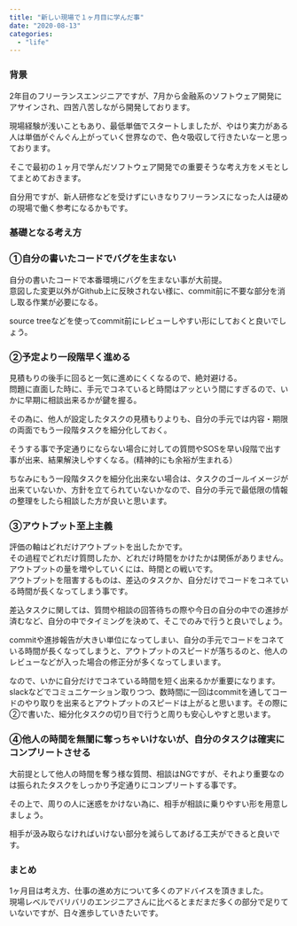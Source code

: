 ```yaml
---
title: "新しい現場で１ヶ月目に学んだ事"
date: "2020-08-13"
categories: 
  - "life"
---
```


### 背景

2年目のフリーランスエンジニアですが、7月から金融系のソフトウェア開発にアサインされ、四苦八苦しながら開発しております。  
  
現場経験が浅いこともあり、最低単価でスタートしましたが、やはり実力がある人は単価がぐんぐん上がっていく世界なので、色々吸収して行きたいなーと思っております。

そこで最初の１ヶ月で学んだソフトウェア開発での重要そうな考え方をメモとしてまとめておきます。

自分用ですが、新人研修などを受けずにいきなりフリーランスになった人は硬めの現場で働く参考になるかもです。

### 基礎となる考え方

### ①自分の書いたコードでバグを生まない

自分の書いたコードで本番環境にバグを生まない事が大前提。  
意図した変更以外がGithub上に反映されない様に、commit前に不要な部分を消し取る作業が必要になる。  
  
source treeなどを使ってcommit前にレビューしやすい形にしておくと良いでしょう。

### ②予定より一段階早く進める

見積もりの後手に回ると一気に進めにくくなるので、絶対避ける。  
問題に直面した時に、手元でコネていると時間はアッという間にすぎるので、いかに早期に相談出来るかが鍵を握る。

その為に、他人が設定したタスクの見積もりよりも、自分の手元では内容・期限の両面でもう一段階タスクを細分化しておく。  
  
そうする事で予定通りにならない場合に対しての質問やSOSを早い段階で出す事が出来、結果解決しやすくなる。(精神的にも余裕が生まれる）

ちなみにもう一段階タスクを細分化出来ない場合は、タスクのゴールイメージが出来ていないか、方針を立てられていないかなので、自分の手元で最低限の情報の整理をしたら相談した方が良いと思います。

### ③アウトプット至上主義

評価の軸はどれだけアウトプットを出したかです。  
その過程でどれだけ質問したか、どれだけ時間をかけたかは関係がありません。  
アウトプットの量を増やしていくには、時間との戦いです。  
アウトプットを阻害するものは、差込のタスクか、自分だけでコードをコネている時間が長くなってしまう事です。  
  
差込タスクに関しては、質問や相談の回答待ちの際や今日の自分の中での進捗が済むなど、自分の中でタイミングを決めて、そこでのみで行うと良いでしょう。

commitや進捗報告が大きい単位になってしまい、自分の手元でコードをコネている時間が長くなってしまうと、アウトプットのスピードが落ちるのと、他人のレビューなどが入った場合の修正分が多くなってしまいます。

なので、いかに自分だけでコネている時間を短く出来るかが重要になります。slackなどでコミュニケーション取りつつ、数時間に一回はcommitを通してコードのやり取りを出来るとアウトプットのスピードは上がると思います。その際に②で書いた、細分化タスクの切り目で行うと周りも安心しやすと思います。

### ④他人の時間を無闇に奪っちゃいけないが、自分のタスクは確実にコンプリートさせる

大前提として他人の時間を奪う様な質問、相談はNGですが、それより重要なのは振られたタスクをしっかり予定通りにコンプリートする事です。

その上で、周りの人に迷惑をかけない為に、相手が相談に乗りやすい形を用意しましょう。

相手が汲み取らなければいけない部分を減らしてあげる工夫ができると良いです。

### まとめ

1ヶ月目は考え方、仕事の進め方について多くのアドバイスを頂きました。  
現場レベルでバリバリのエンジニアさんに比べるとまだまだ多くの部分で足りていないですが、日々進歩していきたいです。
